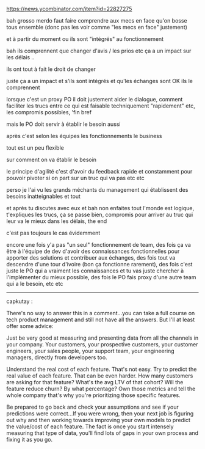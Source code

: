 https://news.ycombinator.com/item?id=22827275

bah grosso merdo faut faire comprendre aux mecs en face qu'on bosse tous ensemble (donc pas les voir comme "les mecs en face" justement)

et à partir du moment ou ils sont "intégrés" au fonctionnement

bah ils comprennent que changer d'avis / les prios etc ça a un impact sur les délais ..

ils ont tout à fait le droit de changer

juste ça a un impact et s'ils sont intégrés et qu'les échanges sont OK ils le comprennent

lorsque c'est un proxy PO il doit justement aider le dialogue, comment faciliter les trucs entre ce qui est faisable techniquement "rapidement" etc, les compromis possibles, 'fin bref

mais le PO doit servir à établir le besoin aussi

après c'est selon les équipes les fonctionnements le business

tout est un peu flexible

sur comment on va établir le besoin

le principe d'agilité c'est d'avoir du feedback rapide et constamment pour pouvoir pivoter si on part sur un truc qui va pas etc etc

perso je l'ai vu les grands méchants du management qui établissent des besoins inatteignables et tout

et après tu discutes avec eux et bah non enfaites tout l'monde est logique, t'expliques les trucs, ça se passe bien, compromis pour arriver au truc qui leur va le mieux dans les délais, the end

c'est pas toujours le cas évidemment

encore une fois y'a pas "un seul" fonctionnement de team, des fois ça va être à l'équipe de dev d'avoir des connaissances fonctionnelles pour apporter des solutions et contribuer aux échanges, des fois tout va descendre d'une tour d'ivoire (bon ça fonctionne rarement), des fois c'est juste le PO qui a vraiment les connaissances et tu vas juste chercher à l'implémenter du mieux possible, des fois le PO fais proxy d'une autre team qui a le besoin, etc etc

---

capkutay :

There's no way to answer this in a comment...you can take a full course on tech product management and still not have all the answers. But I'll at least offer some advice:

Just be very good at measuring and presenting data from all the channels in your company. Your customers, your prospective customers, your customer engineers, your sales people, your support team, your engineering managers, directly from developers too.

Understand the real cost of each feature. That's not easy. Try to predict the real value of each feature. That can be even harder. How many customers are asking for that feature? What's the avg LTV of that cohort? Will the feature reduce churn? By what percentage? Own those metrics and tell the whole company that's why you're prioritizing those specific features.

Be prepared to go back and check your assumptions and see if your predictions were correct...If you were wrong, then your next job is figuring out why and then working towards improving your own models to predict the value/cost of each feature. The fact is once you start intensely measuring that type of data, you'll find lots of gaps in your own process and fixing it as you go. 

